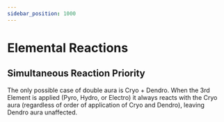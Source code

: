 ```yaml
---
sidebar_position: 1000
---
```


# Elemental Reactions

## Simultaneous Reaction Priority

The only possible case of double aura is Cryo + Dendro. When the 3rd Element is applied (Pyro, Hydro, or Electro) it always reacts with the Cryo aura (regardless of order of application of Cryo and Dendro), leaving Dendro aura unaffected.
